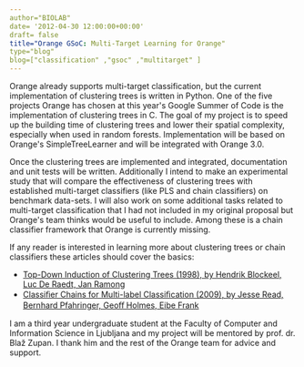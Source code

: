 ```yaml
---
author="BIOLAB"
date= '2012-04-30 12:00:00+00:00'
draft= false
title="Orange GSoC: Multi-Target Learning for Orange"
type="blog"
blog=["classification" ,"gsoc" ,"multitarget" ]
---
```


Orange already supports multi-target classification, but the current implementation of clustering trees is written in Python. One of the five projects Orange has chosen at this year's Google Summer of Code is the implementation of clustering trees in C. The goal of my project is to speed up the building time of clustering trees and lower their spatial complexity, especially when used in random forests. Implementation will be based on Orange's SimpleTreeLearner and will be integrated with Orange 3.0.

Once the clustering trees are implemented and integrated, documentation and unit tests will be written. Additionally I intend to make an experimental study that will compare the effectiveness of clustering trees with established multi-target classifiers (like PLS and chain classifiers) on benchmark data-sets. I will also work on some additional tasks related to multi-target classification that I had not included in my original proposal but Orange's team thinks would be useful to include. Among these is a chain classifier framework that Orange is currently missing.

If any reader is interested in learning more about clustering trees or chain classifiers these articles should cover the basics:  

* [Top-Down Induction of Clustering Trees (1998), by Hendrik Blockeel, Luc De Raedt, Jan Ramong](http://citeseerx.ist.psu.edu/viewdoc/summary?doi=10.1.1.50.3353)
* [Classiﬁer Chains for Multi-label Classiﬁcation (2009), by Jesse Read, Bernhard Pfahringer, Geoﬀ Holmes, Eibe Frank](http://www.cs.waikato.ac.nz/~eibe/pubs/chains.pdf)

I am a third year undergraduate student at the Faculty of Computer and Information Science in Ljubljana and my project will be mentored by prof. dr. Blaž Zupan. I thank him and the rest of the Orange team for advice and support.
